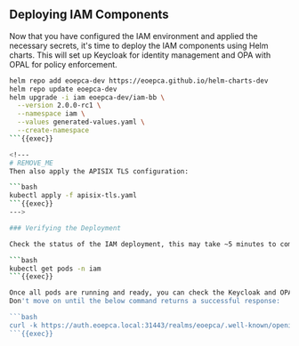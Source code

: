 
## Deploying IAM Components

Now that you have configured the IAM environment and applied the necessary secrets, it's time to deploy the IAM components using Helm charts. This will set up Keycloak for identity management and OPA with OPAL for policy enforcement.

```bash
helm repo add eoepca-dev https://eoepca.github.io/helm-charts-dev
helm repo update eoepca-dev
helm upgrade -i iam eoepca-dev/iam-bb \
  --version 2.0.0-rc1 \
  --namespace iam \
  --values generated-values.yaml \
  --create-namespace
```{{exec}}

<!---
# REMOVE_ME
Then also apply the APISIX TLS configuration:

```bash
kubectl apply -f apisix-tls.yaml
```{{exec}}
--->

### Verifying the Deployment

Check the status of the IAM deployment, this may take ~5 minutes to complete

```bash
kubectl get pods -n iam
```{{exec}}

Once all pods are running and ready, you can check the Keycloak and OPA services:
Don't move on until the below command returns a successful response:

```bash
curl -k https://auth.eoepca.local:31443/realms/eoepca/.well-known/openid-configuration
```{{exec}}